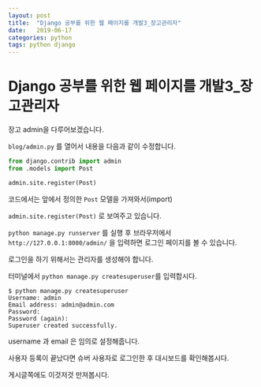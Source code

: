 ```yaml
---
layout: post
title:  "Django 공부를 위한 웹 페이지를 개발3_장고관리자"
date:   2019-06-17
categories: python
tags: python django
---
```

# Django 공부를 위한 웹 페이지를 개발3_장고관리자

장고 admin을 다루어보겠습니다.

`blog/admin.py` 를 열어서 내용을 다음과 같이 수정합니다.

```python
from django.contrib import admin
from .models import Post

admin.site.register(Post)
```

코드에서는 앞에서 정의한 `Post` 모델을 가져와서(import)

`admin.site.register(Post)` 로 보여주고 있습니다. 

`python manage.py runserver` 를 실행 후 브라우저에서 `http://127.0.0.1:8000/admin/` 을 입력하면 로그인 페이지를 볼 수 있습니다.

로그인을 하기 위해서는 관리자를 생성해야 합니다.

터미널에서 `python manage.py createsuperuser`를 입력합시다.

```
$ python manage.py createsuperuser
Username: admin
Email address: admin@admin.com
Password:
Password (again):
Superuser created successfully.
```
username 과 email 은 임의로 설정해줍니다.

사용자 등록이 끝났다면 슈버 사용자로 로그인한 후 대시보드를 확인해봅시다.

게시글쪽에도 이것저것 만져봅시다.

